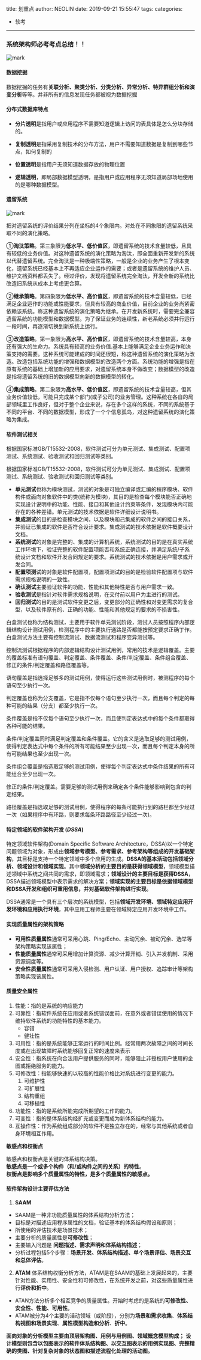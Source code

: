 title: 划重点
author: NEOLIN
date: 2019-09-21 15:55:47
tags:
categories:
  - 软考
---
### 系统架构师必考考点总结！！

![mark](http://pxrwus83d.bkt.clouddn.com/neos-images/20190921/YzNi9zHgCi0Q.png?imageslim)

<!-- more -->

#### 数据挖掘

​         数据挖掘的任务有**关联分析、聚类分析、分类分析、异常分析、特异群组分析和演变分析**等等。并非所有的信息发现任务都被视为数据挖掘  

#### 分布式数据库特点

- **分片透明**是指用户或应用程序不需要知道逻辑上访问的表具体是怎么分块存储的。

- **复制透明**是指采用复制技术的分布方法，用户不需要知道数据是复制到哪些节点，如何复制的
- **位置透明**是指用户无须知道数据存放的物理位置
- **逻辑透明**，即局部数据模型透明，是指用户或应用程序无须知道局部场地使用的是哪种数据模型。


#### 遗留系统

![mark](http://pxrwus83d.bkt.clouddn.com/neos-images/20190921/wxsSkIlzQOJT.png?imageslim)

把对遗留系统的评价结果分列在坐标的4个象限内。对处在不同象限的遗留系统采取不同的演化策略。

①**淘汰策略**。第三象限为**低水平、低价值区**，即遗留系统的技术含量较低，且具有较低的业务价值。对这种遗留系统的演化策略为淘汰，即全面重新开发新的系统以代替遗留系统。完全淘汰是一种极端性策略，一般是企业的业务产生了根本变化，遗留系统已经基本上不再适应企业运作的需要；或者是遗留系统的维护人员、维护文档资料都丢失了。经过评价，发现将遗留系统完全淘汰，开发全新的系统比改造旧系统从成本上考虑更合算。

②**继承策略**。第四象限为**低水平、高价值区**，即遗留系统的技术含量较低，已经满足企业运作的功能或性能要求，但具有较高的商业价值，目前企业的业务尚紧密依赖该系统。称这种遗留系统的演化策略为继承。在开发新系统时，需要完全兼容遗留系统的功能模型和数据模型。为了保证业务的连续性，新老系统必须并行运行一段时间，再逐渐切换到新系统上运行。

③**改造策略**。第一象限为**高水平、高价值区**，即遗留系统的技术含量较高，本身还有强大的生命力。系统具有较高的业务价值.基本上能够满足企业业务运作和决策支持的需要。这种系统可能建成的时间还很短，称这种遗留系统的演化策略为改造。改造包括系统功能的增强和数据模型的改造两个方面。系统功能的增强是指在原有系统的基础上增加新的应用要求，对遗留系统本身不做改变；数据模型的改造是指将遗留系统的旧的数据模型向新的数据模型的转化。

④**集成策略**。第二象限为**高水平、低价值区**，即遗留系统的技术含量较高，但其业务价值较低，可能只完成某个部门(或子公司)的业务管理。这种系统在各自的局部领域里工作良好，但对于整个企业来说，存在多个这样的系统，不同的系统基于不同的平台、不同的数据模型，形成了一个个信息孤岛，对这种遗留系统的演化策略为集成。

#### 软件测试相关

根据国家标准GB/T15532-2008，软件测试可分为单元测试、集成测试、配置项测试、系统测试、验收测试和回归测试等类别。

根据国家标准GB/T15532-2008，软件测试可分为单元测试、集成测试、配置项测试、系统测试、验收测试和回归测试等类别。

- **单元测试**也称为模块测试，测试的对象是可独立编译或汇编的程序模块、软件构件或面向对象软件中的类(统称为模块)，其目的是检查每个模块能否正确地实现设计说明中的功能、性能、接口和其他设计约束等条件，发现模块内可能存在的各种差错。单元测试的技术依据是软件详细设计说明书。
- **集成测试**的目的是检查模块之间，以及模块和己集成的软件之间的接口关系，并验证已集成的软件是否符合设计要求。集成测试的技术依据是软件概要设计文档。
- **系统测试**的对象是完整的、集成的计算机系统，系统测试的目的是在真实系统工作环境下，验证完整的软件配置项能否和系统正确连接，并满足系统/子系统设计文档和软件开发合同规定的要求。系统测试的技术依据是用户需求或开发合同。
- **配置项测**试的对象是软件配置项，配置项测试的目的是检验软件配置项与软件需求规格说明的一致性。
- **确认测试**主要验证软件的功能、性能和其他特性是否与用户需求一致。
- **验收测试**是指针对软件需求规格说明，在交付前以用户为主进行的测试。
- **回归测试**的目的是测试软件变更之后，变更部分的正确性和对变更需求的复合型，以及软件原有的、正确的功能、性能和其他规定的要求的不损害性。

白盒测试也称为结构测试，主要用于软件单元测试阶段，测试人员按照程序内部逻辑结构设计测试用例，检测程序中的主要执行通路是否都能按预定要求正确丁作。白盒测试方法主要有控制流测试、数据流测试和程序变异测试等。

控制流测试根据程序的内部逻辑结构设计测试用例，常用的技术是逻辑覆盖。主要的覆盖标准有语句覆盖、判定覆盖、条件覆盖、条件/判定覆盖、条件组合覆盖、修正的条件/判定覆盖和路径覆盖等。

语句覆盖是指选择足够多的测试用例，使得运行这些测试用例时，被测程序的每个语句至少执行一次。

判定覆盖也称为分支覆盖，它是指不仅每个语句至少执行一次，而且每个判定的每种可能的结果（分支）都至少执行一次。

条件覆盖是指不仅每个语句至少执行一次，而且使判定表达式中的每个条件都取得各种可能的结果。

条件/判定覆盖同时满足判定覆盖和条件覆盖。它的含义是选取足够的测试用例，使得判定表达式中每个条件的所有可能结果至少出现一次，而且每个判定本身的所有可能结果也至少出现一次。

条件组合覆盖是指选取足够的测试用例，使得每个判定表达式中条件结果的所有可能组合至少出现一次。

修正的条件/判定覆盖。需要足够的测试用例来确定各个条件能够影响到包含的判定结果。

路径覆盖是指选取足够的测试用例，使得程序的每条可能执行到的路栏都至少经过一次（如果程序中有环路，则要求每条环路路径至少经过一次)。

#### 特定领域的软件架构开发 (*DSSA*)

特定领域软件架构(Domain Specific Software Architecture，DSSA)以一个特定问题领域为对象，形成由**领域参考模型、参考需求、参考架构等组成的开发基础架构**，其目标是支持一个特定领域中多个应用的生成。**DSSA的基本活动包括领域分析、领域设计和领域实现**。其中**领域分析的主要目的是获得领域模型**，领域模型描述领域中系统之间共同的需求，即领域需求；**领域设计的主要目标是获得DSSA**，DSSA描述领域模型中表示需求的解决方案；**领域实现的主要目标是依据领域模型和DSSA开发和组织可重用信息，并对基础软件架构进行实现**。

DSSA通常是一个具有三个层次的系统模型，包括**领域开发环境、领域特定应用开发环境和应用执行环境**，其中应用工程师主要在领域特定应用开发环境中工作。

#### 实现质量属性的架构策略

- **可用性质量属性**通常可采用心跳、Ping/Echo、主动冗余、被动冗余、选举等架构策略实现该属性；
- **性能质量属性**通常可采用增加计算资源、减少计算开销、引入并发机制、采用资源调度等。
- **安全性质量属性**通常可采用入侵检测、用户认证、用户授权、追踪审计等架构策略实现该属性。


#### 质量安全属性

1. 性能：指的是系统的响应能力
2. 可靠性：指软件系统在应用或者系统错误面前，在意外或者错误使用的情况下维持软件系统的功能特性的基本能力。
   - 容错
   - 健壮性
3. 可用性：指的是系统能够正常运行的时间比例。经常用两次故障之间的时间长度或在出现故障时系统能够回复正常的速度来表示
4. 安全性：指系统在向合法用户提供服务的同时，能够阻止非授权用户使用的企图或拒绝服务的能力。
5. 可修改性：指能够快速的以较高的性能价格比对系统进行变更的能力。
   1. 可维护性
   2. 可扩展性
   3. 结构重组
   4. 可移植性
6. 功能性：指的是系统所能完成所期望的工作的能力。
7. 可变性：指的是体系结构经扩充或变更而成为新体系结构的能力。
8. 互操作性：作为系统组成部分的软件不是独立存在的，经常与其他系统或者自身环境相互作用。



**敏感点和权衡点**

敏感点和权衡点是关键的体系结构决策。  
**敏感点是一个或多个构件（和/或构件之间的关系）的特性**。  
**权衡点是影响多个质量属性的特性，是多个质量属性的敏感点。**

#### 软件架构设计主要评估方法

1. **SAAM**
* SAAM是一种非功能质量属性的体系结构分析方法；
* 目标是对描述应用程序属性的文档，验证基本的体系结构假设和原则；
* 所使用的评估技术是场景技术；
* 主要分析的质量属性是**可修改性**；
* 主要输入问题是 **问题描述、需求声明和体系结构描述**；
* 分析过程包括5个步骤：**场景开发、体系结构描述、单个场景评估、场景交互和总体评估**。

2. **ATAM**
体系结构权衡分析方法，ATAM是在SAAM的基础上发展起来的，主要针对性能、实用性、安全性和可修改性，在系统开发之前，对这些质量属性进行**评价和折中**。
* ATAN方法分析多个相互竞争的质量属性。开始时考虑的是系统的**可修改性、安全性、性能、可用性**。
* ATAM被分为4个主要的活动领域（或阶段），分别为**场景和需求收集**、**体系结构视图和场景实现**、**属性模型构造和分析**、**折中**。

  

**面向对象的分析模型主要由顶层架构图、用例与用例图、领域概念模型构成；**
**设计模型则包含以包图表示的软件体系结构图、以交互图表示的用例实现图、完整精确的类图、针对复杂对象的状态图和描述流程化处理的活动图。**

